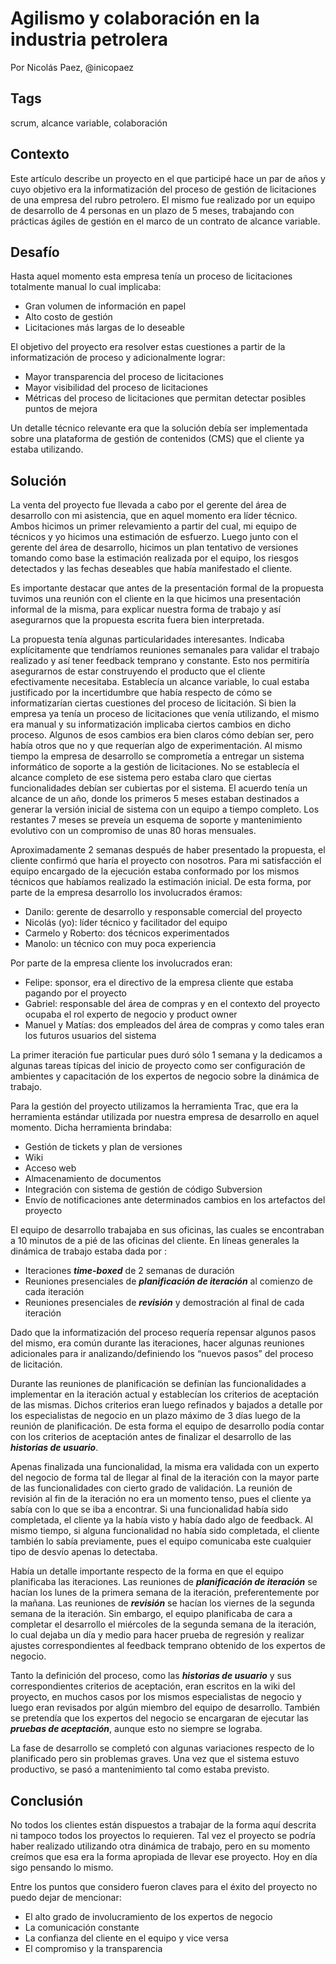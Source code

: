 Agilismo y colaboración en la industria petrolera
======
Por Nicolás Paez, @inicopaez

Tags
----
scrum, alcance variable, colaboración

Contexto
---
Este artículo describe un proyecto en el que participé hace un par de años y cuyo objetivo era la informatización del proceso de gestión de licitaciones de una empresa del rubro petrolero. El mismo fue realizado por un equipo de desarrollo de 4 personas en un plazo de 5 meses, trabajando con prácticas ágiles de gestión en el marco de un contrato de alcance variable.

Desafío
----
Hasta aquel momento esta empresa tenía un proceso de licitaciones totalmente manual lo cual implicaba:

* Gran volumen de información en papel
* Alto costo de gestión
* Licitaciones más largas de lo deseable

El objetivo del proyecto era resolver estas cuestiones a partir de la informatización de proceso y adicionalmente lograr:

* Mayor transparencia del proceso de licitaciones
* Mayor visibilidad del proceso de licitaciones
* Métricas del proceso de licitaciones que permitan detectar posibles puntos de mejora


Un detalle técnico relevante era que la solución debía ser implementada sobre una plataforma de gestión de contenidos (CMS) que el cliente ya estaba utilizando.

Solución
---
La venta del proyecto fue llevada a cabo por el gerente del área de desarrollo con mi asistencia, que en aquel momento era líder técnico. Ambos hicimos un primer relevamiento a partir del cual, mi equipo de técnicos y yo hicimos una estimación de esfuerzo. Luego junto con el gerente del área de desarrollo, hicimos un plan tentativo de versiones tomando como base la estimación realizada por el equipo, los riesgos detectados y las fechas deseables que había manifestado el cliente.

Es importante destacar que antes de la presentación formal de la propuesta tuvimos una reunión con el cliente en la que hicimos una presentación informal de la misma, para explicar nuestra forma de trabajo y así asegurarnos que la propuesta escrita fuera bien interpretada. 

La propuesta tenía algunas particularidades interesantes. Indicaba explícitamente que tendríamos reuniones semanales para validar el trabajo realizado y así tener feedback temprano y constante. Esto nos permitiría asegurarnos de estar construyendo el producto que el cliente efectivamente necesitaba.
Establecía un alcance variable, lo cual estaba justificado por la incertidumbre que había respecto de cómo se informatizarían ciertas cuestiones del proceso de licitación. Si bien la empresa ya tenía un proceso de licitaciones que venía utilizando, el mismo era manual y su informatización implicaba ciertos cambios en dicho proceso. Algunos de esos cambios era bien claros cómo debían ser, pero había otros que no y que requerían algo de experimentación.
Al mismo tiempo la empresa de desarrollo se comprometía a entregar un sistema informático de soporte a la gestión de licitaciones. No se establecía el alcance completo de ese sistema pero estaba claro que ciertas funcionalidades debían ser cubiertas por el sistema.
El acuerdo tenía un alcance de un año, donde los primeros 5 meses estaban destinados a generar la versión inicial de sistema con un equipo a tiempo completo. Los restantes 7 meses se preveía un esquema de soporte y mantenimiento evolutivo con un compromiso de unas 80 horas mensuales.

Aproximadamente 2 semanas después de haber presentado la propuesta, el cliente confirmó que haría el proyecto con nosotros. Para mi satisfacción el equipo encargado de la ejecución estaba conformado por los mismos técnicos que habíamos realizado la estimación inicial. De esta forma, por parte de la empresa desarrollo los involucrados éramos:

* Danilo: gerente de desarrollo y responsable comercial del proyecto
* Nicolás (yo): líder técnico y facilitador del equipo
* Carmelo y Roberto: dos técnicos experimentados
* Manolo: un técnico con muy poca experiencia 

Por parte de la empresa cliente los involucrados eran:

* Felipe: sponsor, era el directivo de la empresa cliente que estaba pagando por el proyecto
* Gabriel: responsable del  área de compras y en el contexto del proyecto ocupaba el rol experto de negocio y  product owner
* Manuel y Matías: dos empleados del área de compras y como tales eran los futuros usuarios del sistema

La primer iteración fue particular pues duró sólo 1 semana y la dedicamos a algunas tareas típicas del inicio de proyecto como ser configuración de ambientes y capacitación de los expertos de negocio sobre la dinámica de trabajo.

Para la gestión del proyecto utilizamos la herramienta Trac, que era la herramienta estándar utilizada por nuestra empresa de desarrollo en aquel momento. Dicha herramienta brindaba:

* Gestión de tickets y plan de versiones
* Wiki
* Acceso web
* Almacenamiento de documentos
* Integración con sistema de gestión de código Subversion
* Envío de notificaciones ante determinados cambios en los artefactos del proyecto

El equipo de desarrollo trabajaba en sus oficinas, las cuales se encontraban a 10 minutos de a pié de las oficinas del cliente. En líneas generales la dinámica de trabajo estaba dada por :

* Iteraciones **_time-boxed_** de 2 semanas de duración
* Reuniones presenciales de **_planificación de iteración_** al comienzo de cada iteración
* Reuniones presenciales de **_revisión_** y demostración al final de cada iteración

Dado que la informatización del proceso requería repensar algunos pasos del mismo, era común durante las iteraciones, hacer algunas reuniones adicionales para ir analizando/definiendo los “nuevos pasos” del proceso de licitación.

Durante las reuniones de planificación se definían las funcionalidades a implementar en la iteración actual y establecían los criterios de aceptación de las mismas. Dichos criterios eran luego refinados y bajados a detalle por los especialistas de negocio en un plazo máximo de 3 días luego de la reunión de planificación. De esta forma el equipo de desarrollo podía contar con los criterios de aceptación antes de finalizar el desarrollo de las **_historias de usuario_**.

Apenas finalizada una funcionalidad, la misma era validada con un experto del negocio de forma tal de llegar al final de la iteración con la mayor parte de las funcionalidades con cierto grado de validación. La reunión de revisión al fin de la iteración no era un momento tenso, pues el cliente ya sabía con lo que se iba a encontrar. Si una funcionalidad había sido completada, el cliente ya la había visto y había dado algo de feedback. Al mismo tiempo, si alguna funcionalidad no había sido completada, el cliente también lo sabía previamente, pues el equipo comunicaba este cualquier tipo de desvío apenas lo detectaba.

Había un detalle importante respecto de la forma en que el equipo planificaba las iteraciones. Las reuniones de **_planificación de iteración_** se hacían los lunes de la primera semana de la iteración, preferentemente por la mañana. Las reuniones de **_revisión_** se hacían los viernes de la segunda semana de la iteración. Sin embargo, el equipo planificaba de cara a completar el desarrollo el miércoles de la segunda semana de la iteración, lo cual dejaba un día y medio para hacer prueba de regresión y realizar ajustes correspondientes al feedback temprano obtenido de los expertos de negocio.

Tanto la definición del proceso, como las **_historias de usuario_** y sus correspondientes criterios de aceptación, eran escritos en la wiki del proyecto, en muchos casos por los mismos especialistas de negocio y luego eran revisados por algún miembro del equipo de desarrollo. También se pretendía que los expertos del negocio se encargaran de ejecutar las **_pruebas de aceptación_**, aunque esto no siempre se lograba.

La fase de desarrollo se completó con algunas variaciones respecto de lo planificado pero sin problemas graves. Una vez que el sistema estuvo productivo, se pasó a mantenimiento tal como estaba previsto.

Conclusión
----
No todos los clientes están dispuestos a trabajar de la forma aquí descrita ni tampoco todos los proyectos lo requieren. Tal vez el proyecto se podría haber realizado utilizando otra dinámica de trabajo, pero en su momento creímos que esa era la forma apropiada de llevar ese proyecto. Hoy en día sigo pensando lo mismo.

Entre los puntos que considero fueron claves para el éxito del proyecto no puedo dejar de mencionar:

* El alto grado de involucramiento de los expertos de negocio
* La comunicación constante
* La confianza del cliente en el equipo y vice versa
* El compromiso y la transparencia

